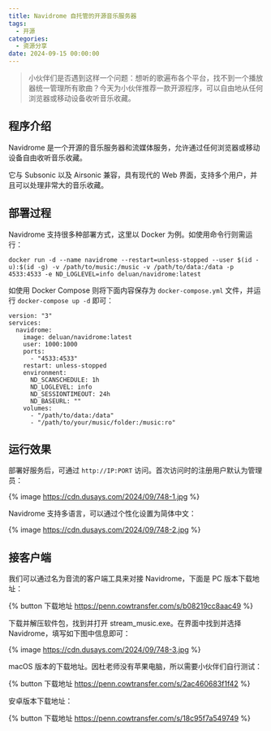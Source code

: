 ```yaml
---
title: Navidrome 自托管的开源音乐服务器
tags:
  - 开源
categories:
  - 资源分享
date: 2024-09-15 00:00:00
---
```


> 小伙伴们是否遇到这样一个问题：想听的歌遍布各个平台，找不到一个播放器统一管理所有歌曲？今天为小伙伴推荐一款开源程序，可以自由地从任何浏览器或移动设备收听音乐收藏。

<!-- more -->

## 程序介绍

Navidrome 是一个开源的音乐服务器和流媒体服务，允许通过任何浏览器或移动设备自由收听音乐收藏。

它与 Subsonic 以及 Airsonic 兼容，具有现代的 Web 界面，支持多个用户，并且可以处理非常大的音乐收藏。

## 部署过程

Navidrome 支持很多种部署方式，这里以 Docker 为例。如使用命令行则需运行：

```
docker run -d --name navidrome --restart=unless-stopped --user $(id -u):$(id -g) -v /path/to/music:/music -v /path/to/data:/data -p 4533:4533 -e ND_LOGLEVEL=info deluan/navidrome:latest
```

如使用 Docker Compose 则将下面内容保存为 `docker-compose.yml` 文件，并运行 `docker-compose up -d` 即可：

```
version: "3"
services:
  navidrome:
    image: deluan/navidrome:latest
    user: 1000:1000
    ports:
      - "4533:4533"
    restart: unless-stopped
    environment:
      ND_SCANSCHEDULE: 1h
      ND_LOGLEVEL: info  
      ND_SESSIONTIMEOUT: 24h
      ND_BASEURL: ""
    volumes:
      - "/path/to/data:/data"
      - "/path/to/your/music/folder:/music:ro"
```

## 运行效果

部署好服务后，可通过 `http://IP:PORT` 访问。首次访问时的注册用户默认为管理员：

{% image https://cdn.dusays.com/2024/09/748-1.jpg %}

Navidrome 支持多语言，可以通过个性化设置为简体中文：

{% image https://cdn.dusays.com/2024/09/748-2.jpg %}

## 接客户端

我们可以通过名为音流的客户端工具来对接 Navidrome，下面是 PC 版本下载地址：

{% button 下载地址 https://penn.cowtransfer.com/s/b08219cc8aac49 %}

下载并解压软件包，找到并打开 stream_music.exe。在界面中找到并选择 Navidrome，填写如下图中信息即可：

{% image https://cdn.dusays.com/2024/09/748-3.jpg %}

macOS 版本的下载地址。因杜老师没有苹果电脑，所以需要小伙伴们自行测试：

{% button 下载地址 https://penn.cowtransfer.com/s/2ac460683f1f42 %}

安卓版本下载地址：

{% button 下载地址 https://penn.cowtransfer.com/s/18c95f7a549749 %}